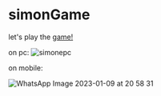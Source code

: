# simonGame
let's play the <a href="https://1neslihan.github.io/simonGame/">game!</a>


on pc:
![simonepc](https://user-images.githubusercontent.com/30401423/211376868-ae574b66-dd8a-4fd2-96df-8f63b3c0437d.png)


on mobile:


















![WhatsApp Image 2023-01-09 at 20 58 31](https://user-images.githubusercontent.com/30401423/211375647-67862d84-2792-47f0-bef5-45e83085f2f7.jpeg)
